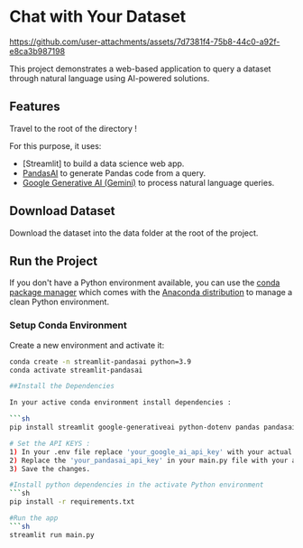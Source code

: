 # Chat with Your Dataset


https://github.com/user-attachments/assets/7d7381f4-75b8-44c0-a92f-e8ca3b987198




This project demonstrates a web-based application to query a dataset through natural language using AI-powered solutions.

## Features

Travel to the root of the directory !

For this purpose, it uses:

- [Streamlit] to build a data science web app.
- [PandasAI](https://www.pandabi.ai/admin/api-keys) to generate Pandas code from a query.
- [Google Generative AI (Gemini)](https://ai.google.dev/gemini-api/docs/api-key) to process natural language queries.

## Download Dataset

Download the dataset into the data folder at the root of the project.

## Run the Project

If you don't have a Python environment available, you can use the [conda package manager](https://docs.conda.io/projects/conda/en/latest/index.html) which comes with the [Anaconda distribution](https://www.anaconda.com/download) to manage a clean Python environment.

### Setup Conda Environment

Create a new environment and activate it:

```sh
conda create -n streamlit-pandasai python=3.9
conda activate streamlit-pandasai

##Install the Dependencies 

In your active conda environment install dependencies : 

```sh
pip install streamlit google-generativeai python-dotenv pandas pandasai numpy faker pydantic requests pyyaml 

# Set the API KEYS :
1) In your .env file replace 'your_google_ai_api_key' with your actual api key.
2) Replace the 'your_pandasai_api_key' in your main.py file with your actual api key.
3) Save the changes.

#Install python dependencies in the activate Python environment 
```sh 
pip install -r requirements.txt

#Run the app
```sh
streamlit run main.py
